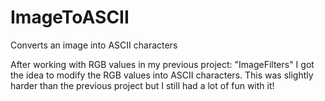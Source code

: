 # ImageToASCII
Converts an image into ASCII characters

After working with RGB values in my previous project: "ImageFilters" I got the idea to modify the RGB values into ASCII characters.
This was slightly harder than the previous project but I still had a lot of fun with it!
